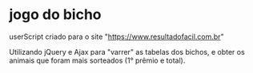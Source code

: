 # jogo do bicho

userScript criado para o site "https://www.resultadofacil.com.br"

Utilizando jQuery e Ajax para "varrer" as tabelas dos bichos, e obter os animais que foram mais sorteados (1° prêmio e total).
